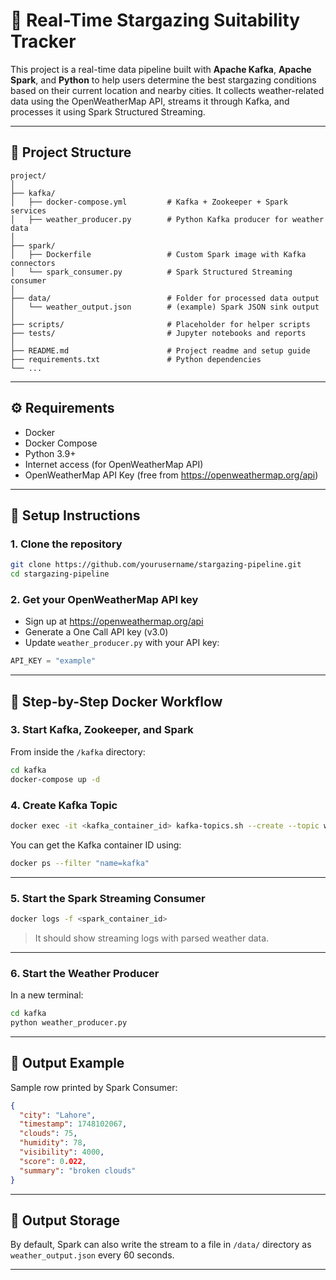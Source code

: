 # 🌌 Real-Time Stargazing Suitability Tracker

This project is a real-time data pipeline built with **Apache Kafka**, **Apache Spark**, and **Python** to help users determine the best stargazing conditions based on their current location and nearby cities. It collects weather-related data using the OpenWeatherMap API, streams it through Kafka, and processes it using Spark Structured Streaming.

---

## 📁 Project Structure

```
project/
│
├── kafka/
│   ├── docker-compose.yml         # Kafka + Zookeeper + Spark services
│   ├── weather_producer.py        # Python Kafka producer for weather data
│
├── spark/
│   ├── Dockerfile                 # Custom Spark image with Kafka connectors
│   └── spark_consumer.py          # Spark Structured Streaming consumer
│
├── data/                          # Folder for processed data output
│   └── weather_output.json        # (example) Spark JSON sink output
│
├── scripts/                       # Placeholder for helper scripts
├── tests/                         # Jupyter notebooks and reports
│
├── README.md                      # Project readme and setup guide
├── requirements.txt               # Python dependencies
└── ...
```

---

## ⚙️ Requirements

- Docker
- Docker Compose
- Python 3.9+
- Internet access (for OpenWeatherMap API)
- OpenWeatherMap API Key (free from https://openweathermap.org/api)

---

## 🚀 Setup Instructions

### 1. Clone the repository

```bash
git clone https://github.com/yourusername/stargazing-pipeline.git
cd stargazing-pipeline
```

### 2. Get your OpenWeatherMap API key

- Sign up at https://openweathermap.org/api
- Generate a One Call API key (v3.0)
- Update `weather_producer.py` with your API key:

```python
API_KEY = "example"
```

---

## 🐳 Step-by-Step Docker Workflow

### 3. Start Kafka, Zookeeper, and Spark

From inside the `/kafka` directory:

```bash
cd kafka
docker-compose up -d
```

### 4. Create Kafka Topic

```bash
docker exec -it <kafka_container_id> kafka-topics.sh --create --topic weather --bootstrap-server localhost:9092 --partitions 1 --replication-factor 1
```

You can get the Kafka container ID using:

```bash
docker ps --filter "name=kafka"
```

---

### 5. Start the Spark Streaming Consumer

```bash
docker logs -f <spark_container_id>
```

> It should show streaming logs with parsed weather data.

---

### 6. Start the Weather Producer

In a new terminal:

```bash
cd kafka
python weather_producer.py
```

---

## 🧪 Output Example

Sample row printed by Spark Consumer:

```json
{
  "city": "Lahore",
  "timestamp": 1748102067,
  "clouds": 75,
  "humidity": 78,
  "visibility": 4000,
  "score": 0.022,
  "summary": "broken clouds"
}
```

---

## 📂 Output Storage

By default, Spark can also write the stream to a file in `/data/` directory as `weather_output.json` every 60 seconds.

---
